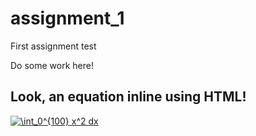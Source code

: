 # assignment_1
First assignment test


Do some work here!

## Look, an equation inline using HTML!
<a href="https://www.codecogs.com/eqnedit.php?latex=\int_0^{100}&space;x^2&space;dx" target="_blank"><img src="https://latex.codecogs.com/gif.latex?\int_0^{100}&space;x^2&space;dx" title="\int_0^{100} x^2 dx" /></a>

